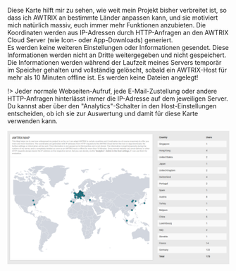 Diese Karte hilft mir zu sehen, wie weit mein Projekt bisher verbreitet ist, so dass ich AWTRIX an bestimmte Länder anpassen kann, und sie motiviert mich natürlich massiv, euch immer mehr Funktionen anzubieten.
Die Koordinaten werden aus IP-Adressen durch HTTP-Anfragen an den AWTRIX Cloud Server (wie Icon- oder App-Downloads) generiert.  
Es werden keine weiteren Einstellungen oder Informationen gesendet. Diese Informationen werden nicht an Dritte weitergegeben und nicht gespeichert. Die Informationen werden während der Laufzeit meines Servers temporär im Speicher gehalten und vollständig gelöscht, sobald ein AWTRIX-Host für mehr als 10 Minuten offline ist. Es werden keine Dateien angelegt!

!> Jeder normale Webseiten-Aufruf, jede E-Mail-Zustellung oder andere HTTP-Anfragen hinterlässt immer die IP-Adresse auf dem jeweiligen Server. Du kannst aber über den "Analytics"-Schalter in den Host-Einstellungen entscheiden, ob ich sie zur Auswertung und damit für diese Karte verwenden kann. 

  <div align=center>
  <img width="800" src="..\assets\map.PNG"/>
  </div>
